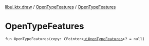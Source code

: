[libui.ktx.draw](../README.md) / [OpenTypeFeatures](README.md) / [OpenTypeFeatures](-open-type-features.md)

# OpenTypeFeatures

`fun OpenTypeFeatures(copy: CPointer<`[`uiOpenTypeFeatures`](../../libui/ui-open-type-features.md)`>? = null)`
